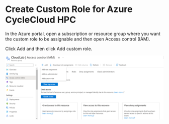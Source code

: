 # Create Custom Role for Azure CycleCloud HPC

In the Azure portal, open a subscription or resource group where you want the custom role to be assignable and then open Access control (IAM).

Click Add and then click Add custom role.

<img src="/docs/images/Custom_role1.png" width="600">